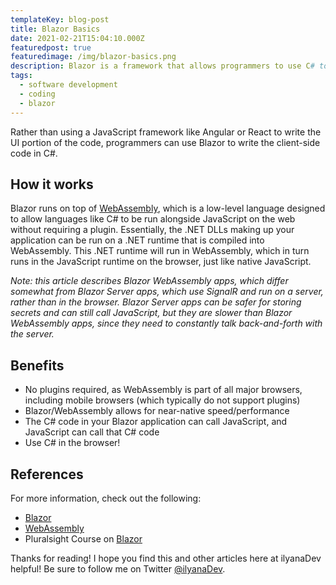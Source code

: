 ```yaml
---
templateKey: blog-post
title: Blazor Basics
date: 2021-02-21T15:04:10.000Z
featuredpost: true
featuredimage: /img/blazor-basics.png
description: Blazor is a framework that allows programmers to use C# to develop interactive client-side web applications.
tags:
  - software development
  - coding
  - blazor
---
```


Rather than using a JavaScript framework like Angular or React to write the UI portion of the code, programmers can use Blazor to write the client-side code in C#.

## How it works

Blazor runs on top of [WebAssembly](https://developer.mozilla.org/en-US/docs/WebAssembly/Concepts), which is a low-level language designed to allow languages like C# to be run alongside JavaScript on the web without requiring a plugin. Essentially, the .NET DLLs making up your application can be run on a .NET runtime that is compiled into WebAssembly. This .NET runtime will run in WebAssembly, which in turn runs in the JavaScript runtime on the browser, just like native JavaScript.

*Note: this article describes Blazor WebAssembly apps, which differ somewhat from Blazor Server apps, which use SignalR and run on a server, rather than in the browser. Blazor Server apps can be safer for storing secrets and can still call JavaScript, but they are slower than Blazor WebAssembly apps, since they need to constantly talk back-and-forth with the server.*

## Benefits

- No plugins required, as WebAssembly is part of all major browsers, including mobile browsers (which typically do not support plugins)
- Blazor/WebAssembly allows for near-native speed/performance
- The C# code in your Blazor application can call JavaScript, and JavaScript can call that C# code
- Use C# in the browser!

## References

For more information, check out the following:

- [Blazor](https://dotnet.microsoft.com/apps/aspnet/web-apps/blazor)
- [WebAssembly](https://developer.mozilla.org/en-US/docs/WebAssembly/Concepts)
- Pluralsight Course on [Blazor](https://app.pluralsight.com/library/courses/blazor-big-picture/table-of-contents)

Thanks for reading! I hope you find this and other articles here at ilyanaDev helpful! Be sure to follow me on Twitter [@ilyanaDev](https://twitter.com/ilyanaDev).
